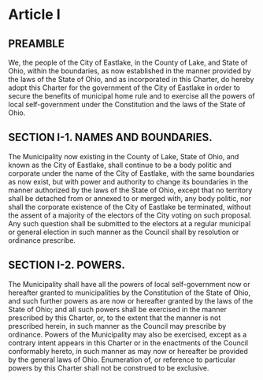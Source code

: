 Article I
=========

PREAMBLE
--------
 
We, the people of the City of Eastlake, in the County of Lake, and State of Ohio, within the boundaries, as now established in the manner provided by the laws of the State of Ohio, and as incorporated in this Charter, do hereby adopt this Charter for the government of the City of Eastlake in order to secure the benefits of municipal home rule and to exercise all the powers of local self-government under the Constitution and the laws of the State of Ohio.

SECTION I-1.  NAMES AND BOUNDARIES.
-----------------------------------

The Municipality now existing in the County of Lake, State of Ohio, and known as the City of Eastlake, shall continue to be a body politic and corporate under the name of the City of Eastlake, with the same boundaries as now exist, but with power and authority to change its boundaries in the manner authorized by the laws of the State of Ohio, except that no territory shall be detached from or annexed to or merged with, any body politic, nor shall the corporate existence of the City of Eastlake be terminated, without the assent of a majority of the electors of the City voting on such proposal.  Any such question shall be submitted to the electors at a regular municipal or general election in such manner as the Council shall by resolution or ordinance prescribe.

SECTION I-2.  POWERS.
---------------------

The Municipality shall have all the powers of local self-government now or hereafter granted to municipalities by the Constitution of the State of Ohio, and such further powers as are now or hereafter granted by the laws of the State of Ohio; and all such powers shall be exercised in the manner prescribed by this Charter, or, to the extent that the manner is not prescribed herein, in such manner as the Council may prescribe by ordinance.  Powers of the Municipality may also be exercised, except as a contrary intent appears in this Charter or in the enactments of the Council conformably hereto, in such manner as may now or hereafter be provided by the general laws of Ohio.  Enumeration of, or reference to particular powers by this Charter shall not be construed to be exclusive.

